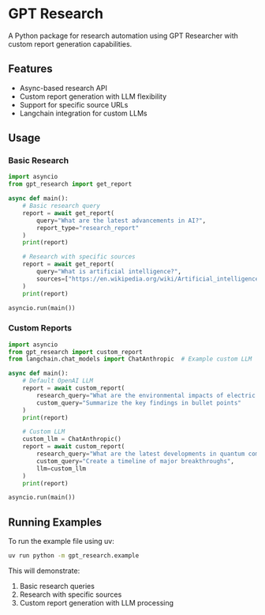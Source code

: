 # GPT Research

A Python package for research automation using GPT Researcher with custom report generation capabilities.

## Features

- Async-based research API
- Custom report generation with LLM flexibility
- Support for specific source URLs
- Langchain integration for custom LLMs

## Usage

### Basic Research

```python
import asyncio
from gpt_research import get_report

async def main():
    # Basic research query
    report = await get_report(
        query="What are the latest advancements in AI?",
        report_type="research_report"
    )
    print(report)

    # Research with specific sources
    report = await get_report(
        query="What is artificial intelligence?",
        sources=["https://en.wikipedia.org/wiki/Artificial_intelligence"]
    )
    print(report)

asyncio.run(main())
```

### Custom Reports

```python
import asyncio
from gpt_research import custom_report
from langchain.chat_models import ChatAnthropic  # Example custom LLM

async def main():
    # Default OpenAI LLM
    report = await custom_report(
        research_query="What are the environmental impacts of electric vehicles?",
        custom_query="Summarize the key findings in bullet points"
    )
    print(report)

    # Custom LLM
    custom_llm = ChatAnthropic()
    report = await custom_report(
        research_query="What are the latest developments in quantum computing?",
        custom_query="Create a timeline of major breakthroughs",
        llm=custom_llm
    )
    print(report)

asyncio.run(main())
```

## Running Examples

To run the example file using uv:

```bash
uv run python -m gpt_research.example
```

This will demonstrate:

1. Basic research queries
2. Research with specific sources
3. Custom report generation with LLM processing
